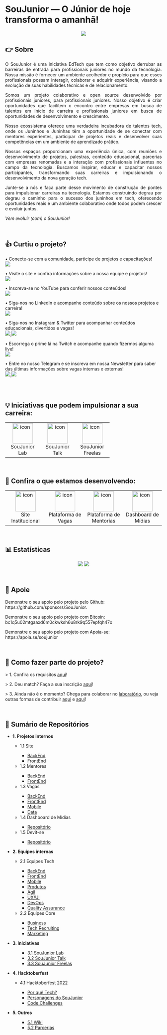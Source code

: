 # SouJunior — O Júnior de hoje transforma o amanhã!

<p align="center">
  <img  src="https://github.com/SouJunior/ui-ux/blob/main/Identidade%20Visual/Covers/Banner_GitHub.png">
</p>

## 👉 Sobre

<p align="justify">
  O SouJunior é uma iniciativa EdTech que tem como objetivo derrubar as barreiras de entrada para profissionais juniores no mundo da tecnologia. Nossa missão é fornecer um ambiente acolhedor e propício para que esses profissionais possam interagir, colaborar e adquirir experiência, visando a evolução de suas habilidades técnicas e de relacionamento.
 </p>
<p align="justify">  
  Somos um projeto colaborativo e open source desenvolvido por profissionais juniores, para profissionais juniores. Nosso objetivo é criar oportunidades que facilitem o encontro entre empresas em busca de talentos em início de carreira e profissionais juniores em busca de oportunidades de desenvolvimento e crescimento.
</p>
<p align="justify">
  Nosso ecossistema oferece uma verdadeira incubadora de talentos tech, onde os Juninhos e Juninhas têm a oportunidade de se conectar com mentores experientes, participar de projetos reais e desenvolver suas competências em um ambiente de aprendizado prático.
</p>
<p align="justify">
  Nossos espaços proporcionam uma experiência única, com reuniões e desenvolvimento de projetos, palestras, conteúdo educacional, parcerias com empresas renomadas e a interação com profissionais influentes no campo da tecnologia. Buscamos inspirar, educar e capacitar nossos participantes, transformando suas carreiras e impulsionando o desenvolvimento da nova geração tech.
</p>
<p align="justify">
  Junte-se a nós e faça parte desse movimento de construção de pontes para impulsionar carreiras na tecnologia. Estamos construindo degrau por degrau o caminho para o sucesso dos juninhos em tech, oferecendo oportunidades reais e um ambiente colaborativo onde todos podem crescer e evoluir juntos.

_Vem evoluir (com) o SouJunior!_

</p>
<br>

## 👍 Curtiu o projeto?

<p>
  • Conecte-se com a comunidade, participe de projetos e capacitações!
  <br>
  <a href="https://discord.gg/soujunior-community-759176734460346423">
    <img  src="https://img.shields.io/badge/Discord-%237289DA.svg?style=for-the-badge&logo=discord&logoColor=white">
  </a>
</p>

<p>
  • Visite o site e confira informações sobre a nossa equipe e projetos!
  <br>
  <a href="https://www.soujunior.tech">
    <img src="https://img.shields.io/badge/site-%230077B5.svg?style=for-the-badge&logo=site&logoColor=white"> 
  </a>
</p>

<p>
  • Inscreva-se no YouTube para conferir nossos conteúdos!
  <br>
  <a href="https://www.youtube.com/channel/UC3qp3wN75rI8TW7o5eGilYQ">
    <img src="https://img.shields.io/badge/YouTube-%23FF0000.svg?style=for-the-badge&logo=YouTube&logoColor=white"> 
  </a>
</p>

<p>
  • Siga-nos no LinkedIn e acompanhe conteúdo sobre os nossos projetos e carreira!
  <br>
  <a href="https://www.linkedin.com/company/soujunior/">
    <img src="https://img.shields.io/badge/linkedin-%230077B5.svg?style=for-the-badge&logo=linkedin&logoColor=white"> 
  </a>
</p>

<p>
  • Siga-nos no Instagram & Twitter para acompanhar conteúdos educacionais, divertidos e vagas!
  <br>
   <a href="https://www.instagram.com/soujunior.tech/">
    <img  src="https://img.shields.io/badge/Instagram-%23E4405F.svg?style=for-the-badge&logo=Instagram&logoColor=white"> 
  </a>
  <a href="https://mobile.twitter.com/SouJunior_Tech">
    <img  src="https://img.shields.io/badge/Twitter-%231DA1F2.svg?style=for-the-badge&logo=Twitter&logoColor=white"> 
  </a>
</p>

<p>
  • Escorrega o prime lá na Twitch e acompanhe quando fizermos alguma live!
  <br>

  <a href="https://www.twitch.tv/soujuniortech">
    <img  src="https://img.shields.io/badge/Twitch-%239146FF.svg?style=for-the-badge&logo=Twitch&logoColor=white"> 
  </a>
</p>

<p>
  • Entre no nosso Telegram e se inscreva em nossa Newsletter para saber das últimas informações sobre vagas internas e externas!
  <br>
  <a href="https://t.me/soujuniortech">
    <img src="https://img.shields.io/badge/telegram-%230077B5.svg?style=for-the-badge&logo=telegram&logoColor=white"> 
  </a>
  <a href="#" title="Em breve!">
    <img src="https://img.shields.io/badge/newsletter-%230077B5.svg?style=for-the-badge&logo=gmail&logoColor=white"> 
  </a>
</p>
  <br>
  <br>

## 💡 Iniciativas que podem impulsionar a sua carreira:

<table align="center">
  <tr>
    <td align="center" width="96">
        <img src="https://github.com/SouJunior/.github/assets/92126792/ffdcf07d-2772-4eb8-8934-97302eda9c6c" alt="icon" width="65" height="65" />
      <br>SouJunior Lab
    </td>
    <td align="center" width="96">
        <img src="https://github.com/SouJunior/.github/assets/92126792/3b339c53-3528-415e-9cdd-18447943ac4b" alt="icon" width="65" height="65" />
      <br>SouJunior Talk
    <td align="center" width="96">
        <img src="https://github.com/SouJunior/.github/assets/92126792/69c0abc1-d390-44c7-8ffa-3777a4dc3b0f" alt="icon" width="65" height="65" />
      <br>SouJunior Freelas
    </td>    
  </tr>
</table>
<br>

## 🔎 Confira o que estamos desenvolvendo:

<table align="center">
  <tr>
      <td align="center" width="150">
        <img src="https://github.com/SouJunior/.github/assets/92126792/120e4b18-5654-4923-8205-f4bc866077d8" alt="icon" width="65" height="65" />
      <br>Site Institucional
    </td>
     <td align="center" width="150">
        <img src="https://github.com/SouJunior/.github/assets/92126792/120e4b18-5654-4923-8205-f4bc866077d8" alt="icon" width="65" height="65" />
      <br>Plataforma de Vagas
    </td>  
    <td align="center" width="150">
        <img src="https://github.com/SouJunior/.github/assets/92126792/120e4b18-5654-4923-8205-f4bc866077d8" alt="icon" width="65" height="65" />
      <br>Plataforma de Mentorias
    </td>    
    <td align="center" width="150">
        <img src="https://github.com/SouJunior/.github/assets/92126792/120e4b18-5654-4923-8205-f4bc866077d8" alt="icon" width="65" height="65" />
      <br>Dashboard de Mídias
    </td>    
  </tr>
</table>
<br>

## 📊 Estatísticas

<p align="center">
  <img  src="https://img.shields.io/github/followers/SouJunior?label=Follow">
  <img  src="https://img.shields.io/github/stars/SouJunior?style=social"> 
</p>
<br>

## 💙 Apoie

<p>
  Demonstre o seu apoio pelo projeto pelo Github: https://github.com/sponsors/SouJunior.
</p>
<p>
 Demonstre o seu apoio pelo projeto com Bitcoin: bc1q5u02mtgaaxd6m0ckwksh6u8rk9q557epfqh47x
</p>
<p>
Demonstre o seu apoio pelo projeto com Apoia-se: https://apoia.se/soujunior
</p>
<br>

## 🤔 Como fazer parte do projeto?

<p>
  > 1. Confira os requisitos <a href="https://github.com/SouJunior/wiki/wiki/Sele%C3%A7%C3%A3o-de-Volutarios">aqui</a>!
</p>
<p>
  > 2. Deu match? Faça a sua inscrição <a href="https://docs.google.com/forms/d/e/1FAIpQLScvTFXKZcesbcyy5obWKg5nzVv2-1vegkr6CswfNPLhPBBD-A/viewform?fbzx=859964338158491505">aqui</a>!
</p>
<p>
  > 3. Ainda não é o momento? Chega para colaborar no <a href="https://discord.gg/soujunior-community-759176734460346423">laboratório</a>, ou veja outras formas de contribuir <a href="https://github.com/SouJunior/wiki/wiki/Como-Ajudar-a-SouJunior%3F">aqui</a> e <a href="https://github.com/SouJunior/wiki/wiki/FAQ">aqui</a>!
</p>
<br>

## 📌 Sumário de Repositórios

<ul>
  <li><b>1. Projetos internos</b></li>
    <ul>
      <li>1.1 Site</li>
        <ul>
          <li><a href="https://github.com/SouJunior/site-backend">BackEnd</a></li>
          <li><a href="https://github.com/SouJunior/site-soujunior">FrontEnd</a></li>
       </ul>
      <li>1.2 Mentores</li>
        <ul>
          <li><a href="https://github.com/SouJunior/mentores-backend">BackEnd</a></li>
          <li><a href="https://github.com/SouJunior/mentores-frontend">FrontEnd</a></li>
       </ul>
      <li>1.3 Vagas</li>
        <ul>
          <li><a href="https://github.com/SouJunior/vagas-backend">BackEnd</a></li>
          <li><a href="https://github.com/SouJunior/vagas-frontend">FrontEnd</a></li>
          <li><a href="https://github.com/SouJunior/vagas-mobile">Mobile</a></li>
          <li><a href="https://github.com/SouJunior/vagas-data">Data</a></li>
       </ul>
       <li>1.4 Dashboard de Mídias</li>
        <ul>
          <li><a href="https://github.com/SouJunior/dashboard-midias">Repositório</a></li>
       </ul>
      <li>1.5 Devit-se</li>
        <ul>
          <li><a href="https://github.com/SouJunior/devit-mentoring">Repositório</a></li>
       </ul>
    </ul>
 </ul>
 <ul>
  <li><b>2. Equipes internas</b></li>
      <ul>
        <li>2.1 Equipes Tech</li>
          <ul>
            <li><a href="#">BackEnd</a></li>
            <li><a href="#">FrontEnd</a></li>
            <li><a href="#">Mobile</a></li>
            <li><a href="https://github.com/SouJunior/products">Produtos</a></li>
            <li><a href="#">Ágil</a></li>
            <li><a href="https://github.com/SouJunior/ui-ux">UX/UI</a></li>
            <li><a href="https://github.com/SouJunior/devops">DevOps</a></li>
            <li><a href="https://github.com/SouJunior/qa">Quality Assurance</a></li>
         </ul>
        <li>2.2 Equipes Core</li>
          <ul>
            <li><a href="https://github.com/SouJunior/business">Business</a></li>
            <li><a href="#">Tech Recruiting</a></li>
            <li><a href="#">Marketing</a></li>
         </ul>
      </ul>
   </ul>
   <ul>
  <li><b>3. Iniciativas</b></li>
      <ul>
          <ul>
            <li><a href="https://github.com/SouJunior/soujunior-lab">3.1 SouJunior Lab</a></li>
            <li><a href="#">3.2 SouJunior Talk</a></li>
            <li><a href="#">3.3 SouJunior Freelas</a></li>
         </ul>
      </ul>
   </ul>
 <ul>
  <li><b>4. Hacktoberfest</b></li>
    <ul>
      <li>4.1 Hacktoberfest 2022</li>
        <ul>
          <li><a href="https://github.com/SouJunior/porque-tech">Por quê Tech?</a></li>
          <li><a href="https://github.com/SouJunior/personagem-soujunior">Personagens do SouJunior</a></li>
          <li><a href="https://github.com/SouJunior/code-challenge">Code Challenges</a></li>
       </ul>
    </ul>
</ul>
<ul>
  <li><b>5. Outros</b></li>
    <ul>
        <ul>
          <li><a href="https://github.com/SouJunior/wiki/wiki">5.1 Wiki</a></li>
          <li><a href="https://github.com/SouJunior/awesome-community">5.2 Parcerias</a></li>
       </ul>
    </ul>
</ul>
